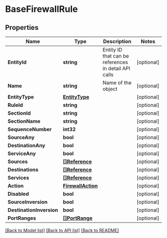 # BaseFirewallRule

## Properties

Name | Type | Description | Notes
------------ | ------------- | ------------- | -------------
**EntityId** | **string** | Entity ID that can be references in detail API calls | [optional] 
**Name** | **string** | Name of the object | [optional] 
**EntityType** | [**EntityType**](EntityType.md) |  | [optional] 
**RuleId** | **string** |  | [optional] 
**SectionId** | **string** |  | [optional] 
**SectionName** | **string** |  | [optional] 
**SequenceNumber** | **int32** |  | [optional] 
**SourceAny** | **bool** |  | [optional] 
**DestinationAny** | **bool** |  | [optional] 
**ServiceAny** | **bool** |  | [optional] 
**Sources** | [**[]Reference**](Reference.md) |  | [optional] 
**Destinations** | [**[]Reference**](Reference.md) |  | [optional] 
**Services** | [**[]Reference**](Reference.md) |  | [optional] 
**Action** | [**FirewallAction**](FirewallAction.md) |  | [optional] 
**Disabled** | **bool** |  | [optional] 
**SourceInversion** | **bool** |  | [optional] 
**DestinationInversion** | **bool** |  | [optional] 
**PortRanges** | [**[]PortRange**](PortRange.md) |  | [optional] 

[[Back to Model list]](../README.md#documentation-for-models) [[Back to API list]](../README.md#documentation-for-api-endpoints) [[Back to README]](../README.md)


